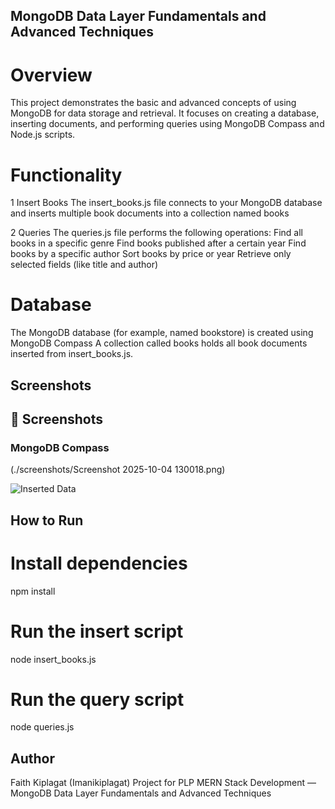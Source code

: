 ## MongoDB Data Layer Fundamentals and Advanced Techniques
# Overview

This project demonstrates the basic and advanced concepts of using MongoDB for data storage and retrieval.
It focuses on creating a database, inserting documents, and performing queries using MongoDB Compass and Node.js scripts.

# Functionality
1️ Insert Books
The insert_books.js file connects to your MongoDB database and inserts multiple book documents into a collection named books

2️ Queries
The queries.js file performs the following operations:
Find all books in a specific genre
Find books published after a certain year
Find books by a specific author
Sort books by price or year
Retrieve only selected fields (like title and author)

# Database
The MongoDB database (for example, named bookstore) is created using MongoDB Compass 
A collection called books holds all book documents inserted from insert_books.js.



## Screenshots
## 📸 Screenshots

### MongoDB Compass
(./screenshots/Screenshot 2025-10-04 130018.png)

![Inserted Data](./screenshots/inserted_data.png)

## How to Run

# Install dependencies

npm install

# Run the insert script

node insert_books.js

# Run the query script

node queries.js

## Author

Faith Kiplagat (Imanikiplagat)
Project for PLP MERN Stack Development — MongoDB Data Layer Fundamentals and Advanced Techniques

